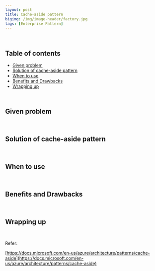 ```yaml
---
layout: post
title: Cache-aside pattern
bigimg: /img/image-header/factory.jpg
tags: [Enterprise Pattern]
---
```




<br>

## Table of contents
- [Given problem](#given-problem)
- [Solution of cache-aside pattern](#solution-of-cache-aside-pattern)
- [When to use](#when-to-use)
- [Benefits and Drawbacks](#benefits-and-drawbacks)
- [Wrapping up](#wrapping-up)


<br>

## Given problem






<br>

## Solution of cache-aside pattern





<br>

## When to use





<br>

## Benefits and Drawbacks






<br>

## Wrapping up






<br>

Refer:

[https://docs.microsoft.com/en-us/azure/architecture/patterns/cache-aside](https://docs.microsoft.com/en-us/azure/architecture/patterns/cache-aside)

[]()

[]()

[]()